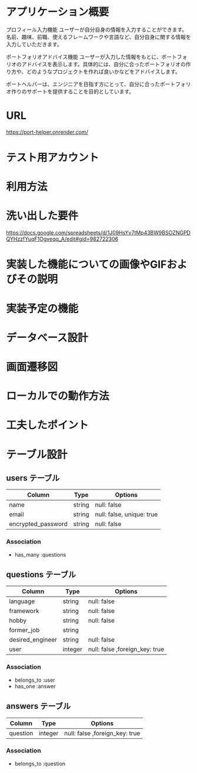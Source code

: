 # アプリケーション概要
プロフィール入力機能
ユーザーが自分自身の情報を入力することができます。名前、趣味、前職、使えるフレームワークや言語など、自分自身に関する情報を入力していただきます。

ポートフォリオアドバイス機能
ユーザーが入力した情報をもとに、ポートフォリオのアドバイスを表示します。具体的には、自分に合ったポートフォリオの作り方や、どのようなプロジェクトを作れば良いかなどをアドバイスします。

ポートヘルパーは、エンジニアを目指す方にとって、自分に合ったポートフォリオ作りのサポートを提供することを目的としています。

# URL
https://port-helper.onrender.com/

# テスト用アカウント

# 利用方法

# 洗い出した要件
https://docs.google.com/spreadsheets/d/1J09HsYv7tMp43BW9BSOZNGPDQYHzzfYuqF1Ogveqq_A/edit#gid=982722306

# 実装した機能についての画像やGIFおよびその説明

# 実装予定の機能

# データベース設計

# 画面遷移図

# ローカルでの動作方法

# 工夫したポイント

# テーブル設計

## users テーブル

| Column             | Type     |Options                    |
| ------------------ | -------- | -----------               |
| name               | string   | null: false               |
| email              | string   | null: false, unique: true |
| encrypted_password | string   | null: false               |


### Association

- has_many :questions

## questions テーブル

| Column            | Type       | Options                        |
| ----------------- | ---------- | ------------------------------ |
| language          | string     | null: false                    |
| framework         | string     | null: false                    |
| hobby             | string     | null: false                    |
| former_job        | string     |                                |
| desired_engineer  | string     | null: false                    |
| user              | integer    | null: false ,foreign_key: true |

### Association

- belongs_to :user
- has_one :answer

## answers テーブル

| Column            | Type       | Options                        |
| ----------------- | ---------- | ------------------------------ |
| question          | integer    | null: false ,foreign_key: true |

### Association

- belongs_to :question
